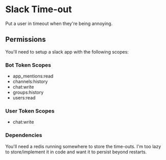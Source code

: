 # Slack Time-out
Put a user in timeout when they're being annoying.

## Permissions
You'll need to setup a slack app with the following scopes:

### Bot Token Scopes
- app_mentions:read
- channels:history
- chat:write
- groups:history
- users:read

### User Token Scopes
- chat:write

### Dependencies
You'll need a redis running somewhere to store the time-outs. I'm too lazy to store/implement it in code and want it to persist beyond restarts.